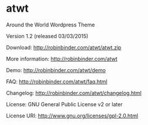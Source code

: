 atwt
====

Around the World Wordpress Theme

Version 1.2 (released 03/03/2015)

Download: http://robinbinder.com/atwt/atwt.zip

More information: http://robinbinder.com/atwt

Demo: http://robinbinder.com/atwt/demo

FAQ: http://robinbinder.com/atwt/faq.html

Changelog: http://robinbinder.com/atwt/changelog.html

License: GNU General Public License v2 or later

License URI: http://www.gnu.org/licenses/gpl-2.0.html